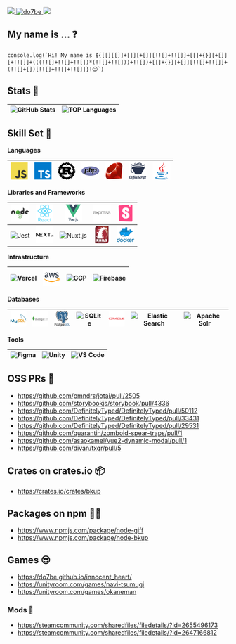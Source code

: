 <p align="left">
  <a href="https://github.com/do7be/do7be/">
    <img src="https://img.shields.io/badge/IQ-3-red.svg" />
  </a>
  <a href="https://github.com/do7be/do7be/">
    <img src="https://komarev.com/ghpvc/?username=do7be" alt="do7be" />
  </a>
  <a href="https://github.com/do7be">
    <img height="20" src="https://img.shields.io/github/followers/do7be?label=follow&logo=github&style=flat" />
  </a>
</p>

## My name is ... ❓

```
console.log(`Hi! My name is ${[[][[]]+[]][+[]][!![]+!![]]+[[]+{}][+[]][+!![]]+(((!![]+!![]+!![])*(!![]+!![]))+!![])+[[]+{}][+[]][!![]+!![]]+(!![]+[])[!![]+!![]+!![]]}!😉`)
```

## Stats 🏃

![GitHub Stats](https://github.com/do7be/do7be/raw/resource/grs/stats.svg)|![TOP Languages](https://github.com/do7be/do7be/raw/resource/grs/languages.svg)
|--|--|

## Skill Set 🍅

**Languages**

<img alt="JS" title="JavaScript" width="40px" src="https://raw.githubusercontent.com/devicons/devicon/master/icons/javascript/javascript-original.svg">|<img alt="Typescript" title="Typescript" width="40px" src="https://raw.githubusercontent.com/devicons/devicon/master/icons/typescript/typescript-original.svg">|<img title="Rust" alt="Rust" width="40px" src="https://raw.githubusercontent.com/devicons/devicon/master/icons/rust/rust-original.svg">|<img title="PHP" alt="PHP" width="40px" src="https://raw.githubusercontent.com/devicons/devicon/master/icons/php/php-original.svg">|<img title="Ruby" alt="Ruby" width="40px" src="https://raw.githubusercontent.com/devicons/devicon/master/icons/ruby/ruby-original.svg">|<img title="CoffeeScript" alt="CoffeeScript" width="40px" src="https://raw.githubusercontent.com/devicons/devicon/master/icons/coffeescript/coffeescript-original-wordmark.svg">|<img title="Java" alt="Java" width="40px" src="https://raw.githubusercontent.com/devicons/devicon/master/icons/java/java-original.svg">
|--|--|--|--|--|--|--|

**Libraries and Frameworks**

<img title="Node.js" alt="Node.js" width="40px" src="https://raw.githubusercontent.com/devicons/devicon/master/icons/nodejs/nodejs-original-wordmark.svg">|<img title="React" alt="React" width="40px" src="https://raw.githubusercontent.com/devicons/devicon/master/icons/react/react-original-wordmark.svg">|<img title="Vue.js" alt="Vue.js" width="40px" src="https://raw.githubusercontent.com/devicons/devicon/master/icons/vuejs/vuejs-original-wordmark.svg">|<img title="Express" alt="Express" width="40px" src="https://raw.githubusercontent.com/devicons/devicon/master/icons/express/express-original-wordmark.svg">|<img title="Storybook" alt="Storybook" width="40px" src="https://github.com/devicons/devicon/blob/master/icons/storybook/storybook-original.svg">
|--|--|--|--|--|
<img title="Jest" alt="Jest" width="40px" src="https://www.vectorlogo.zone/logos/jestjsio/jestjsio-icon.svg">|<img title="Next.js" alt="Next.js" width="40px" src="https://github.com/devicons/devicon/blob/master/icons/nextjs/nextjs-original-wordmark.svg">|<img title="Nuxt.js" alt="Nuxt.js" width="40px" src="https://www.vectorlogo.zone/logos/nuxtjs/nuxtjs-icon.svg">|<img title="Rails" alt="Rails" width="40px" src="https://raw.githubusercontent.com/devicons/devicon/master/icons/rails/rails-original-wordmark.svg">|<img title="Docker" alt="Docker" width="40px" src="https://raw.githubusercontent.com/github/explore/master/topics/docker/docker.png">

**Infrastructure**

<img title="Vercel" alt="Vercel" width="40px" src="https://simpleicons.org/icons/vercel.svg">|<img title="AWS" alt="AWS" width="40px" src="https://raw.githubusercontent.com/github/explore/main/topics/aws/aws.png">|<img title="GCP" alt="GCP" width="40px" src="https://www.vectorlogo.zone/logos/google_cloud/google_cloud-icon.svg">|<img title="Firebase" alt="Firebase" width="40px" src="https://www.vectorlogo.zone/logos/firebase/firebase-icon.svg">
|--|--|--|--|

**Databases**

<img title="MySQL" alt="MySQL" width="40px" src="https://raw.githubusercontent.com/devicons/devicon/master/icons/mysql/mysql-original-wordmark.svg">|<img title="MongoDB" alt="MongoDB" width="40px" src="https://raw.githubusercontent.com/github/explore/master/topics/mongodb/mongodb.png">|<img title="PostgreSQL" alt="PostgreSQL" width="40px" src="https://raw.githubusercontent.com/devicons/devicon/master/icons/postgresql/postgresql-original-wordmark.svg">|<img title="SQLite" alt="SQLite" width="40px" src="https://www.vectorlogo.zone/logos/sqlite/sqlite-icon.svg">|<img title="OracleDB" alt="OracleDB" width="40px" src="https://raw.githubusercontent.com/devicons/devicon/master/icons/oracle/oracle-original.svg">|<img title="Elastic Search" alt="Elastic Search" width="40px" src="https://www.vectorlogo.zone/logos/elastic/elastic-icon.svg">|<img title="Apache Solr" alt="Apache Solr" width="40px" src="https://www.vectorlogo.zone/logos/apache_solr/apache_solr-icon.svg">
|--|--|--|--|--|--|--|

**Tools**

<img title="Figma" alt="Figma" width="40px" src="https://www.vectorlogo.zone/logos/figma/figma-icon.svg">|<img title="Unity" alt="Unity" width="40px" src="https://www.vectorlogo.zone/logos/unity3d/unity3d-icon.svg">|<img title="VS Code" alt="VS Code" width="40px" src="https://img.icons8.com/fluent/48/000000/visual-studio-code-2019.png">
|--|--|--|


## OSS PRs 🌵

* https://github.com/pmndrs/jotai/pull/2505
* https://github.com/storybookjs/storybook/pull/4336
* https://github.com/DefinitelyTyped/DefinitelyTyped/pull/50112
* https://github.com/DefinitelyTyped/DefinitelyTyped/pull/33431
* https://github.com/DefinitelyTyped/DefinitelyTyped/pull/29531
* https://github.com/quarantin/zomboid-spear-traps/pull/1
* https://github.com/asaokamei/vue2-dynamic-modal/pull/1
* https://github.com/divan/txqr/pull/5
  
## Crates on crates.io 📦

* https://crates.io/crates/bkup

## Packages on npm  🙆‍♀️

* https://www.npmjs.com/package/node-giff
* https://www.npmjs.com/package/node-bkup

## Games 😎

* https://do7be.github.io/innocent_heart/
* https://unityroom.com/games/navi-tsumugi
* https://unityroom.com/games/okaneman

### Mods 🤠

* https://steamcommunity.com/sharedfiles/filedetails/?id=2655496173
* https://steamcommunity.com/sharedfiles/filedetails/?id=2647166812
